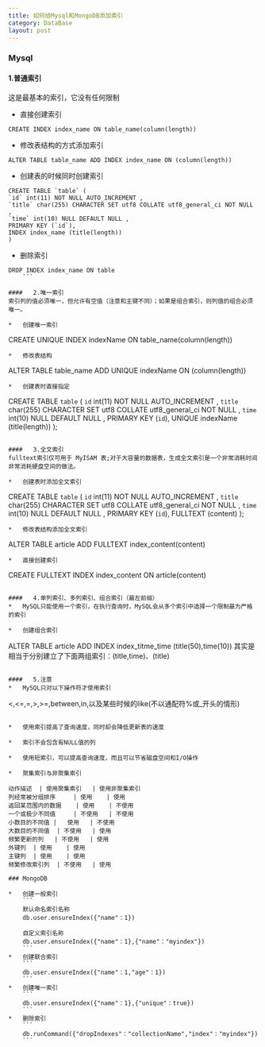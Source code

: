 ```yaml
---
title: 如何给Mysql和MongoDB添加索引
category: DataBase
layout: post
---
```


### Mysql

####   1.普通索引
这是最基本的索引，它没有任何限制

*   直接创建索引
```
CREATE INDEX index_name ON table_name(column(length))
```
*   修改表结构的方式添加索引
```
ALTER TABLE table_name ADD INDEX index_name ON (column(length))
```
*   创建表的时候同时创建索引
```
CREATE TABLE `table` (
`id` int(11) NOT NULL AUTO_INCREMENT ,
`title` char(255) CHARACTER SET utf8 COLLATE utf8_general_ci NOT NULL ,
`time` int(10) NULL DEFAULT NULL ,
PRIMARY KEY (`id`),
INDEX index_name (title(length))
)
```
*   删除索引
```
DROP INDEX index_name ON table
    ```

####   2.唯一索引
索引列的值必须唯一，但允许有空值（注意和主键不同）；如果是组合索引，则列值的组合必须唯一。

*   创建唯一索引
```
CREATE UNIQUE INDEX indexName ON table_name(column(length))
```
*   修改表结构
```
ALTER TABLE table_name ADD UNIQUE indexName ON (column(length))
```
*   创建表时直接指定
```
CREATE TABLE `table` (
`id` int(11) NOT NULL AUTO_INCREMENT ,
`title` char(255) CHARACTER SET utf8 COLLATE utf8_general_ci NOT NULL ,
`time` int(10) NULL DEFAULT NULL ,
PRIMARY KEY (`id`),
UNIQUE indexName (title(length))
);
```

####   3.全文索引
fulltext索引仅可用于 MyISAM 表;对于大容量的数据表，生成全文索引是一个非常消耗时间非常消耗硬盘空间的做法。

*   创建表时添加全文索引
```
CREATE TABLE `table` (
`id` int(11) NOT NULL AUTO_INCREMENT ,
`title` char(255) CHARACTER SET utf8 COLLATE utf8_general_ci NOT NULL ,
`time` int(10) NULL DEFAULT NULL ,
PRIMARY KEY (`id`),
FULLTEXT (content)
);
```
*   修改表结构添加全文索引
```
ALTER TABLE article ADD FULLTEXT index_content(content)
```
*   直接创建索引
```
CREATE FULLTEXT INDEX index_content ON article(content)
```

####   4.单列索引、多列索引、组合索引（最左前缀）
*   MySQL只能使用一个索引，在执行查询时，MySQL会从多个索引中选择一个限制最为严格的索引

*   创建组合索引
```
ALTER TABLE article ADD INDEX index_titme_time (title(50),time(10))
其实是相当于分别建立了下面两组索引：(title,time)、(title)
```

####   5.注意
*   MySQL只对以下操作符才使用索引
```
<,<=,=,>,>=,between,in,以及某些时候的like(不以通配符%或_开头的情形)
```

*   使用索引提高了查询速度，同时却会降低更新表的速度

*   索引不会包含有NULL值的列

*   使用短索引，可以提高查询速度，而且可以节省磁盘空间和I/O操作

*   聚集索引与非聚集索引

动作描述  | 使用聚集索引	 | 使用非聚集索引
列经常被分组排序	 | 使用	 | 使用
返回某范围内的数据	 | 使用	 | 不使用
一个或极少不同值	 | 不使用	 | 不使用
小数目的不同值 | 	使用	 | 不使用
大数目的不同值	 | 不使用	 | 使用
频繁更新的列	 | 不使用	 | 使用
外键列	 | 使用	 | 使用
主键列	 | 使用	 | 使用
频繁修改索引列	 | 不使用	 | 使用

### MongoDB

*   创建一般索引
    ```
    默认命名索引名称
    db.user.ensureIndex({"name"：1})

    自定义索引名称
    db.user.ensureIndex({"name"：1},{"name"："myindex"})
    ```
*   创建联合索引
    ```
    db.user.ensureIndex({"name"：1,"age"：1})
    ```
*   创建唯一索引
    ```
    db.user.ensureIndex({"name"：1},{"unique"：true})
    ```
*   删除索引
    ```
    db.runCommand({"dropIndexes"："collectionName","index"："myindex"})
    ```
